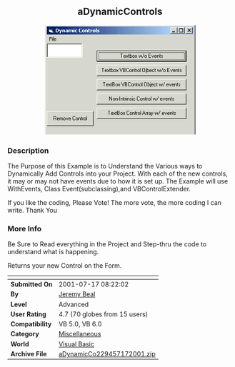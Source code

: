 ﻿<div align="center">

## aDynamicControls

<img src="PIC20017171126558575.gif">
</div>

### Description

The Purpose of this Example is to Understand the Various ways to Dynamically Add Controls into your Project. With each of the new controls, it may or may not have events due to how it is set up. The Example will use WithEvents, Class Event(subclassing),and VBControlExtender.

If you like the coding, Please Vote! The more vote, the more coding I can write. Thank You
 
### More Info
 
Be Sure to Read everything in the Project and Step-thru the code to understand what is happening.

Returns your new Control on the Form.


<span>             |<span>
---                |---
**Submitted On**   |2001-07-17 08:22:02
**By**             |[Jeremy Beal](https://github.com/Planet-Source-Code/PSCIndex/blob/master/ByAuthor/jeremy-beal.md)
**Level**          |Advanced
**User Rating**    |4.7 (70 globes from 15 users)
**Compatibility**  |VB 5\.0, VB 6\.0
**Category**       |[Miscellaneous](https://github.com/Planet-Source-Code/PSCIndex/blob/master/ByCategory/miscellaneous__1-1.md)
**World**          |[Visual Basic](https://github.com/Planet-Source-Code/PSCIndex/blob/master/ByWorld/visual-basic.md)
**Archive File**   |[aDynamicCo229457172001\.zip](https://github.com/Planet-Source-Code/jeremy-beal-adynamiccontrols__1-14020/archive/master.zip)









